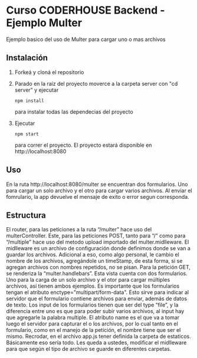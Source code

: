 # Curso CODERHOUSE Backend - Ejemplo Multer

Ejemplo basico del uso de Multer para cargar uno o mas archivos

## Instalación

1. Forkeá y cloná el repositorio

2. Parado en la raíz del proyecto moverce a la carpeta server con "cd server" y ejecutar 

   ```
   npm install
   ```
    para instalar todas las dependecias del proyecto

3. Ejecutar 

   ```
   npm start
   ```

    para correr el proyecto. El proyecto estará disponible en http://localhost:8080


## Uso

En la ruta http://localhost:8080/multer se encuentran dos formularios. Uno para cargar un solo archivo y el otro para cargar varios archivos.
Al enviar el fomrulario, la app devuelve el mensaje de exito o error segun corresponda.

## Estructura

El router, para las peticiones a la ruta “/multer” hace uso del multerController.
Este, para las peticiones POST, tanto para “/” como para “/multiple” hace uso del metodo upload importado del multer.midlleware. 
El midlleware es un archivo de configuración donde definimos donde se van a guardar los archivos. Adicional a eso, como algo personal, le cambio el nombre de los archivos, agregándole un timeStamp, de esta forma, si se agregan archivos con nombres repetidos, no se pisan.
Para la petición GET, se renderiza la “multer.handlebars”. Esta vista cuenta con dos formularios. Uno para la carga de un solo archivo y el otor para cargar múltiples archivos, así tienen ambos ejemplos. Es importante que los formularios tengan el atributo enctype="multipart/form-data". Esto sirve para indicar al servidor que el formulario contiene archivos para enviar, además de datos de texto.
Los input de los formularios tienen que ser del type “file”, y la diferencia entre uno es que para poder subir varios archivos, al input hay que agregarle la palabra multiple.
El atributo name es el que va a tomar luego el servidor para capturar el o los archivos, por lo cual tanto en el formulario, como en el manejo de la petición, el nombre tiene que ser el mismo.
Recrodar, en el archivo app.js tener definida la carpeta de estaticos.
Básicamente eso sería todo. Les queda a ustedes, modificar el midlleware para que según el tipo de archivo se guarde en diferentes carpetas.

